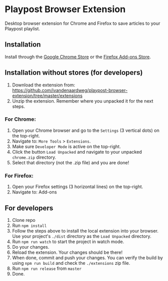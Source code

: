 # Playpost Browser Extension
Desktop browser extension for Chrome and Firefox to save articles to your Playpost playlist.

## Installation
Install through the [Google Chrome Store](https://chrome.google.com/webstore) or the [Firefox Add-ons Store](https://addons.mozilla.org/nl/firefox/).

## Installation without stores (for developers)
1. Download the extension from: https://github.com/jvandenaardweg/playpost-browser-extension/tree/master/extensions
2. Unzip the extension. Remember where you unpacked it for the next steps.

### For Chrome:
1. Open your Chrome browser and go to the `Settings` (3 vertical dots) on the top-right.
2. Navigate to: `More Tools` > `Extensions`.
3. Make sure `Developer Mode` is active on the top-right.
4. Click the button `Load Unpacked` and navigate to your unpacked `chrome.zip` directory.
5. Select that directory (not the .zip file) and you are done!

### For Firefox:
1. Open your Firefox settings (3 horizontal lines) on the top-right.
2. Navigate to: Add-ons

## For developers
1. Clone repo
2. Run `npm install`
3. Follow the steps above to install the local extension into your browser. Use your project's `./dist` directory as the `Load Unpacked` directory.
4. Run `npm run watch` to start the project in watch mode.
5. Do your changes.
6. Reload the extension. Your changes should be there!
7. When done, commit and push your changes. You can verify the build by using `npm run build` and check the `./extensions` zip file.
8. Run `npm run release` from `master`
9. Done.
